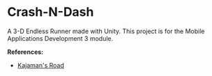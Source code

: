 # Crash-N-Dash
A 3-D Endless Runner made with Unity. This project is for the Mobile Applications Development 3 module.

**References:**
* [Kajaman's Road](https://assetstore.unity.com/packages/3d/environments/roadways/kajaman-s-roads-free-52628)
